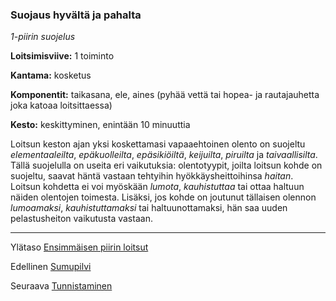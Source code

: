 ### Suojaus hyvältä ja pahalta

*1-piirin suojelus*

**Loitsimisviive:** 1 toiminto

**Kantama:** kosketus

**Komponentit:** taikasana, ele, aines (pyhää vettä tai hopea- ja
rautajauhetta joka katoaa loitsittaessa)

**Kesto:** keskittyminen, enintään 10 minuuttia

Loitsun keston ajan yksi koskettamasi vapaaehtoinen olento on suojeltu *elementaaleilta*, *epäkuolleilta*, *epäsikiöiltä*, *keijuilta*, *piruilta* ja *taivaallisilta*. Tällä suojelulla on useita eri vaikutuksia: olentotyypit, joilta loitsun kohde on suojeltu, saavat häntä vastaan tehtyihin hyökkäysheittoihinsa *haitan*. Loitsun kohdetta ei voi myöskään *lumota*, *kauhistuttaa* tai ottaa haltuun näiden olentojen toimesta. Lisäksi, jos kohde on joutunut tällaisen olennon *lumoamaksi*, *kauhistuttamaksi* tai haltuunottamaksi, hän saa uuden pelastusheiton vaikutusta vastaan.

----

Ylätaso [Ensimmäisen piirin loitsut](1_piirin_loitsut)

Edellinen [Sumupilvi](Sumupilvi)

Seuraava [Tunnistaminen](Tunnistaminen)